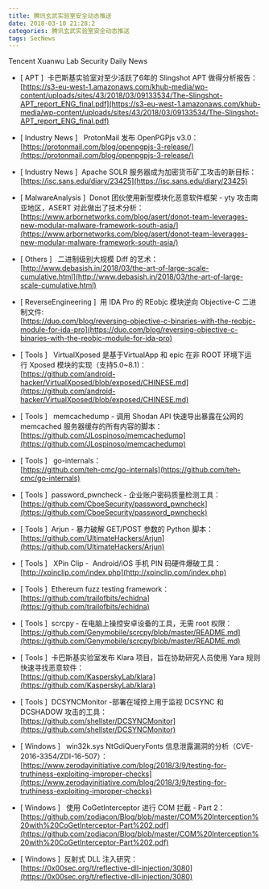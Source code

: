 ```yaml
---
title: 腾讯玄武实验室安全动态推送
date: 2018-03-10 21:28:2
categories: 腾讯玄武实验室安全动态推送
tags: SecNews
---
```


Tencent Xuanwu Lab Security Daily News  
* [ APT ]  卡巴斯基实验室对至少活跃了6年的 Slingshot APT 做得分析报告：   
[https://s3-eu-west-1.amazonaws.com/khub-media/wp-content/uploads/sites/43/2018/03/09133534/The-Slingshot-APT_report_ENG_final.pdf](https://s3-eu-west-1.amazonaws.com/khub-media/wp-content/uploads/sites/43/2018/03/09133534/The-Slingshot-APT_report_ENG_final.pdf)  

* [ Industry News ]   ProtonMail 发布 OpenPGPjs v3.0：   
[https://protonmail.com/blog/openpgpjs-3-release/](https://protonmail.com/blog/openpgpjs-3-release/)  

* [ Industry News ]  Apache SOLR 服务器成为加密货币矿工攻击的新目标：   
[https://isc.sans.edu/diary/23425](https://isc.sans.edu/diary/23425)  

* [ MalwareAnalysis ]  Donot 团伙使用新型模块化恶意软件框架 - yty 攻击南亚地区，ASERT 对此做出了技术分析：   
[https://www.arbornetworks.com/blog/asert/donot-team-leverages-new-modular-malware-framework-south-asia/](https://www.arbornetworks.com/blog/asert/donot-team-leverages-new-modular-malware-framework-south-asia/)  

* [ Others ]  
二进制级别大规模 Diff 的艺术：   
[http://www.debasish.in/2018/03/the-art-of-large-scale-cumulative.html](http://www.debasish.in/2018/03/the-art-of-large-scale-cumulative.html)  

* [ ReverseEngineering ]  用 IDA Pro 的 REobjc 模块逆向 Objective-C 二进制文件:   
[https://duo.com/blog/reversing-objective-c-binaries-with-the-reobjc-module-for-ida-pro](https://duo.com/blog/reversing-objective-c-binaries-with-the-reobjc-module-for-ida-pro)  

* [ Tools ]  
VirtualXposed 是基于VirtualApp 和 epic 在非 ROOT 环境下运行 Xposed 模块的实现（支持5.0~8.1)：  
[https://github.com/android-hacker/VirtualXposed/blob/exposed/CHINESE.md](https://github.com/android-hacker/VirtualXposed/blob/exposed/CHINESE.md)  

* [ Tools ]   memcachedump - 调用 Shodan API 快速导出暴露在公网的 memcached 服务器缓存的所有内容的脚本：   
[https://github.com/JLospinoso/memcachedump](https://github.com/JLospinoso/memcachedump)  

* [ Tools ]  
go-internals：  
[https://github.com/teh-cmc/go-internals](https://github.com/teh-cmc/go-internals)  

* [ Tools ]  password_pwncheck - 企业账户密码质量检测工具：   
[https://github.com/CboeSecurity/password_pwncheck](https://github.com/CboeSecurity/password_pwncheck)  

* [ Tools ]  Arjun - 暴力破解 GET/POST 参数的 Python 脚本：   
[https://github.com/UltimateHackers/Arjun](https://github.com/UltimateHackers/Arjun)  

* [ Tools ]  
XPin Clip -  Android/iOS 手机 PIN 码硬件爆破工具：   
[http://xpinclip.com/index.php](http://xpinclip.com/index.php)  

* [ Tools ]  Ethereum fuzz testing framework：    
[https://github.com/trailofbits/echidna](https://github.com/trailofbits/echidna)  

* [ Tools ]  scrcpy - 在电脑上操控安卓设备的工具，无需 root 权限：   
[https://github.com/Genymobile/scrcpy/blob/master/README.md](https://github.com/Genymobile/scrcpy/blob/master/README.md)  

* [ Tools ]  卡巴斯基实验室发布 Klara 项目，旨在协助研究人员使用 Yara 规则快速寻找恶意软件：   
[https://github.com/KasperskyLab/klara](https://github.com/KasperskyLab/klara)  

* [ Tools ]  DCSYNCMonitor -部署在域控上用于监视 DCSYNC 和 DCSHADOW 攻击的工具：   
[https://github.com/shellster/DCSYNCMonitor](https://github.com/shellster/DCSYNCMonitor)  

* [ Windows ]  
win32k.sys NtGdiQueryFonts 信息泄露漏洞的分析（CVE-2016-3354/ZDI-16-507）：   
[https://www.zerodayinitiative.com/blog/2018/3/9/testing-for-truthiness-exploiting-improper-checks](https://www.zerodayinitiative.com/blog/2018/3/9/testing-for-truthiness-exploiting-improper-checks)  

* [ Windows ]   使用 CoGetInterceptor 进行 COM 拦截 - Part 2：   
[https://github.com/zodiacon/Blog/blob/master/COM%20Interception%20with%20CoGetInterceptor-Part%202.pdf](https://github.com/zodiacon/Blog/blob/master/COM%20Interception%20with%20CoGetInterceptor-Part%202.pdf)  

* [ Windows ]  反射式 DLL 注入研究：   
[https://0x00sec.org/t/reflective-dll-injection/3080](https://0x00sec.org/t/reflective-dll-injection/3080)  

